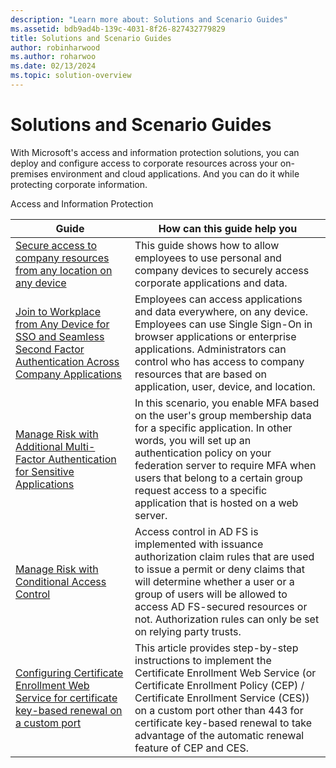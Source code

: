 ```yaml
---
description: "Learn more about: Solutions and Scenario Guides"
ms.assetid: bdb9ad4b-139c-4031-8f26-827432779829
title: Solutions and Scenario Guides
author: robinharwood
ms.author: roharwoo
ms.date: 02/13/2024
ms.topic: solution-overview
---
```


# Solutions and Scenario Guides


With Microsoft's access and information protection solutions, you can deploy and configure access to corporate resources across your on-premises environment and cloud applications. And you can do it while protecting corporate information.

Access and Information Protection

|Guide|How can this guide help you
|-----|-----
| [Secure access to company resources from any location on any device](/previous-versions/windows/it-pro/solutions-guidance/dn550982(v=ws.11))|This guide shows how to allow employees to use personal and company devices to securely access corporate applications and data.
| [Join to Workplace from Any Device for SSO and Seamless Second Factor Authentication Across Company Applications](../ad-fs/operations/join-to-workplace-from-any-device-for-sso-and-seamless-second-factor-authentication-across-company-applications.md) | Employees can access applications and data everywhere, on any device. Employees can use Single Sign-On in browser applications or enterprise applications. Administrators can control who has access to company resources that are based on application, user, device, and location.
| [Manage Risk with Additional Multi-Factor Authentication for Sensitive Applications](../ad-fs/operations/manage-risk-with-additional-multi-factor-authentication-for-sensitive-applications.md)| In this scenario, you enable MFA based on the user's group membership data for a specific application. In other words, you will set up an authentication policy on your federation server to require MFA when users that belong to a certain group request access to a specific application that is hosted on a web server.
| [Manage Risk with Conditional Access Control](../ad-fs/operations/manage-risk-with-conditional-access-control.md) | Access control in AD FS is implemented with issuance authorization claim rules that are used to issue a permit or deny claims that will determine whether a user or a group of users will be allowed to access AD FS-secured resources or not. Authorization rules can only be set on relying party trusts.
|[Configuring Certificate Enrollment Web Service for certificate key-based renewal on a custom port](certificate-enrollment-certificate-key-based-renewal.md)|This article provides step-by-step instructions to implement the Certificate Enrollment Web Service (or Certificate Enrollment Policy (CEP) / Certificate Enrollment Service (CES)) on a custom port other than 443 for certificate key-based renewal to take advantage of the automatic renewal feature of CEP and CES. |
